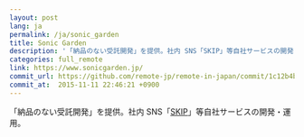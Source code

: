 ```yaml
---
layout: post
lang: ja
permalink: /ja/sonic_garden
title: Sonic Garden
description: '「納品のない受託開発」を提供。社内 SNS「SKIP」等自社サービスの開発・運用。'
categories: full_remote
link: https://www.sonicgarden.jp/
commit_url: https://github.com/remote-jp/remote-in-japan/commit/1c12b4b2c55617d978a857740293795c4e7580ad
commit_at:  2015-11-11 22:46:21 +0900
---
```


<p>「納品のない受託開発」を提供。社内 SNS「<a href="https://www.skip-sns.jp/">SKIP</a>」等自社サービスの開発・運用。</p>
